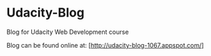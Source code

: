 # Udacity-Blog
Blog for Udacity Web Development course

Blog can be found online at: [http://udacity-blog-1067.appspot.com/]
